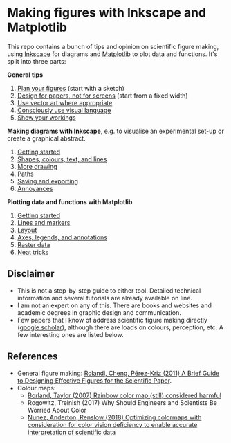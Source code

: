 # Making figures with Inkscape and Matplotlib

This repo contains a bunch of tips and opinion on scientific figure making, using [Inkscape](https://inkscape.org/) for diagrams and [Matplotlib](https://matplotlib.org/) to plot data and functions.
It's split into three parts:

**General tips**
1. [Plan your figures](1-1-have-a-plan.md) (start with a sketch)
2. [Design for papers, not for screens](1-2-design-for-papers.md) (start from a fixed width)
3. [Use vector art where appropriate](https://nbviewer.org/github/MichaelClerx/making-figures/blob/main/1-3-vector-and-raster.ipynb)
4. [Consciously use visual language](https://nbviewer.org/github/MichaelClerx/making-figures/blob/main/1-4-visual-language.ipynb)
5. [Show your workings](https://nbviewer.org/github/MichaelClerx/making-figures/blob/main/1-5-show-your-workings.ipynb)

**Making diagrams with Inkscape**, e.g. to visualise an experimental set-up or create a graphical abstract.
1. [Getting started](2-1-getting-started.md)
2. [Shapes, colours, text, and lines](2-2-shapes-colours-lines.md)
3. [More drawing](2-3-more-drawing.md)
4. [Paths](2-4-paths.md)
5. [Saving and exporting](2-5-save-and-export.md)
6. [Annoyances](2-6-annoyances.md)

**Plotting data and functions with Matplotlib**
1. [Getting started](https://nbviewer.org/github/MichaelClerx/making-figures/blob/main/3-1-getting-started.md)
2. [Lines and markers](3-2-lines-and-markers.md)
3. [Layout](3-3-layout.md)
4. [Axes, legends, and annotations](3-4-axes-legends-annotations.md)
5. [Raster data](3-5-raster.md)
6. [Neat tricks](3-6-neat-tricks.md)

## Disclaimer

- This is not a step-by-step guide to either tool. Detailed technical information and several tutorials are already available on line.
- I am not an expert on any of this. There are books and websites and academic degrees in graphic design and communication.
- Few papers that I know of address scientific figure making directly ([google scholar](https://scholar.google.com/scholar?q=scientific+figures)), although there are loads on colours, perception, etc.
  A few interesting ones are listed below.

## References

- General figure making: [Rolandi, Cheng, Pérez-Kriz (2011) A Brief Guide to Designing Effective Figures for the Scientific Paper](https://doi.org/10.1002/adma.201102518).
- Colour maps:
  - [Borland, Taylor (2007) Rainbow color map (still) considered harmful](https://doi.org/10.1109/MCG.2007.323435)
  - Rogowitz, Treinish (2017) Why Should Engineers and Scientists Be Worried About Color
  - [Nunez, Anderton, Renslow (2018) Optimizing colormaps with consideration for color vision deficiency to enable accurate interpretation of scientific data](https://doi.org/10.1371/journal.pone.0199239)
